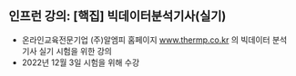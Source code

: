 ## 인프런 강의: [핵집] 빅데이터분석기사(실기)

- 온라인교육전문기업 (주)알엠피 홈페이지 www.thermp.co.kr 의 빅데이터 분석 기사 실기 시험을 위한 강의  
- 2022년 12월 3일 시험을 위해 수강
